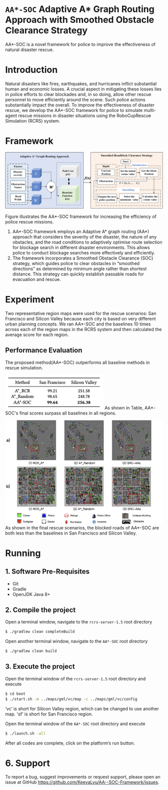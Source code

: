 # `AA*-SOC` Adaptive A* Graph Routing Approach with Smoothed Obstacle Clearance Strategy

AA*-SOC is a novel framework for police to improve the effectiveness of natural disaster rescue.

# Introduction
Natural disasters like fires, earthquakes, and hurricanes inflict substantial human and economic losses. A crucial aspect in mitigating these losses lies in police efforts to clear blockades and, in so doing, allow other rescue personnel to move efficiently around the scene. Such police actions substantially impact the overall. To improve the effectiveness of disaster rescue, we develop the AA*-SOC framework for police to simulate multi-agent rescue missions in disaster situations using the RoboCupRescue Simulation (RCRS) system.

# Framework
![AA*-SOC Framework](img/framework.png)

Figure illustrates the AA*-SOC framework for increasing the efficiency of police rescue missions. 
  1. AA*-SOC framework employs an Adaptive A* graph routing (AA*) approach that considers the severity of the disaster, the nature of any obstacles, and the road conditions to adaptively optimise route selection for blockage search in different disaster environments. This allows police to conduct blockage searches more effectively and efficiently.
  2. The framework incorporates a Smoothed Obstacle Clearance (SOC) strategy, which guides police to clear obstacles in “smoothed directions” as determined by minimum angle rather than shortest distance. This strategy can quickly establish passable roads for evacuation and rescue. 

# Experiment
Two representative region maps were used for the rescue scenarios: San Francisco and Silicon Valley because each city is based on very different urban planning concepts. We ran AA*-SOC and the baselines 10 times across each of the region maps in the RCRS system and then calculated the average score for each region.

## Performance Evaluation
The proposed method(AA*-SOC) outperforms all baseline methods in rescue simulation.

![AA*-SOC Performance](img/final_scores.png)
As shown in Table,  AA*-SOC's final scores surpass all baselines in all regions.

![AA*-SOC Performance](img/final_senarios.png)
As shown in the final rescue scenarios, the blocked roads of AA*-SOC are both less than the baselines in San Francisco and Silicon Valley.

# Running
## 1. Software Pre-Requisites

- Git
- Gradle
- OpenJDK Java 8+

## 2. Compile the project

Open a terminal window, navigate to the ```rcrs-server-1.5``` root directory

```bash
$ ./gradlew clean completeBuild
```

Open another terminal window, navigate to the ```AA*-SOC``` root directory

```bash
$ ./gradlew clean build
```

## 3. Execute the project

Open the terminal window of the ```rcrs-server-1.5``` root directory and execute

```bash
$ cd boot
$ ./start.sh -m ../maps/gml/vc/map -c ../maps/gml/vc/config
```
‘vc’ is short for Silicon Valley region, which can be changed to use another map.
'sf' is short for San Francisco region.

Open the terminal window of the ```AA*-SOC``` root directory and execute

```bash
$ ./launch.sh -all
```
After all codes are complete, click on the platform‘s run button.

# 6. Support

To report a bug, suggest improvements or request support, please open an issue at GitHub <https://github.com/KeevaLyu/AA--SOC-Framework/issues>.
